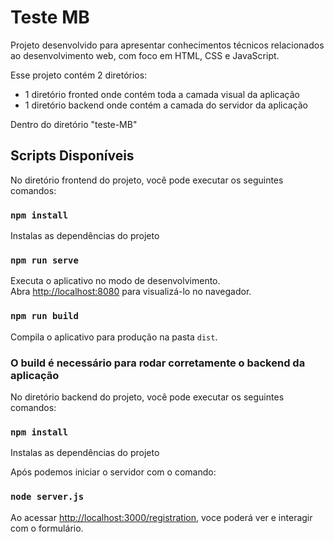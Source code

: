 # Teste MB

Projeto desenvolvido para apresentar conhecimentos técnicos relacionados ao desenvolvimento web, com foco em HTML, CSS e JavaScript.

Esse projeto contém 2 diretórios:
- 1 diretório fronted onde contém toda a camada visual da aplicação
- 1 diretório backend onde contém a camada do servidor da aplicação

Dentro do diretório "teste-MB"

## Scripts Disponíveis

No diretório frontend do projeto, você pode executar os seguintes comandos:

### `npm install`

Instalas as dependências do projeto

### `npm run serve`

Executa o aplicativo no modo de desenvolvimento.<br />
Abra [http://localhost:8080](http://localhost:8080) para visualizá-lo no navegador.

### `npm run build`

Compila o aplicativo para produção na pasta `dist`.<br />

### O build é necessário para rodar corretamente o backend da aplicação

No diretório backend do projeto, você pode executar os seguintes comandos:

### `npm install`

Instalas as dependências do projeto

Após podemos iniciar o servidor com o comando: 

### `node server.js`

Ao acessar [http://localhost:3000/registration](http://localhost:3000/registration), voce poderá ver e interagir com o formulário. 
